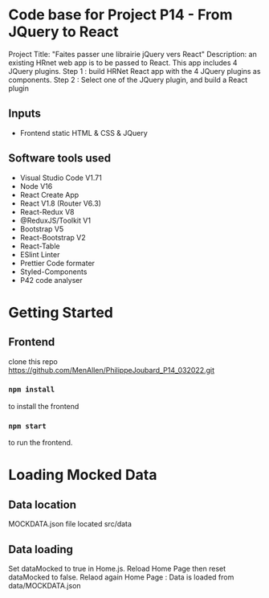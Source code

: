 # Code base for Project P14 - From JQuery to React
Project Title: "Faites passer une librairie jQuery vers React"
Description: an existing HRnet web app is to be passed to React. This app includes 4 JQuery plugins.
Step 1 : build HRNet React app with the 4 JQuery plugins as components.
Step 2 : Select one of the JQuery plugin, and build a React plugin

## Inputs
 - Frontend static HTML & CSS & JQuery

## Software tools used
 - Visual Studio Code V1.71
 - Node V16
 - React Create App
 - React V1.8 (Router V6.3)
 - React-Redux V8
 - @ReduxJS/Toolkit V1
 - Bootstrap V5
 - React-Bootstrap V2
 - React-Table
 - ESlint Linter
 - Prettier Code formater
 - Styled-Components
 - P42 code analyser


# Getting Started

## Frontend
clone this repo https://github.com/MenAllen/PhilippeJoubard_P14_032022.git
### `npm install`
to install the frontend
### `npm start`
to run the frontend.

# Loading Mocked Data

## Data location
MOCKDATA.json file located src/data
## Data loading
Set dataMocked to true in Home.js. Reload Home Page then reset dataMocked to false. Relaod again Home Page : Data is loaded from data/MOCKDATA.json
